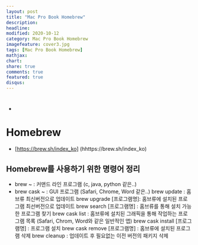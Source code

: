 ```yaml
---
layout: post
title: "Mac Pro Book Homebrew"
description: 
headline: 
modified: 2020-10-12
category: Mac Pro Book Homebrew
imagefeature: cover3.jpg
tags: [Mac Pro Book Homebrew]
mathjax: 
chart: 
share: true
comments: true
featured: true
disqus:
---
```


# 
- 

# Homebrew
- [https://brew.sh/index_ko] (hhttps://brew.sh/index_ko)

## Homebrew를 사용하기 위한 명령어 정리

- brew ~ : 커맨드 라인 프로그램 (c, java, python 같은..)
- brew cask ~ : GUI 프로그램 (Safari, Chrome, Word 같은..)
brew update : 홈브류 최신버전으로 업데이트
brew upgrade [프로그램명]: 홈브류에 설치된 프로그램 최선버전으로 업데이트
brew search [프로그램명] : 홈브류를 통해 설치 가능한 프로그램 찾기
brew cask list : 홈브류에 설치된 그래픽을 통해 작업하는 프로그램 목록 (Safari, Chrom, Word와 같은 일반적인 앱)
brew cask install [프로그램명] : 프로그램 설치
brew cask remove [프로그램명] : 홈브류에 설치된 프로그램 삭제
brew cleanup : 업데이트 후 필요없는 이전 버전의 패키지 삭제
